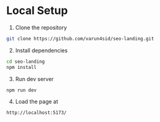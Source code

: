 # Local Setup
1. Clone the repository
```bash
git clone https://github.com/varun4sid/seo-landing.git
```

2. Install dependencies
```bash
cd seo-landing
npm install
```

3. Run dev server
```bash
npm run dev
```

4. Load the page at
```bash
http://localhost:5173/
```